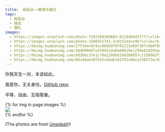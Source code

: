 ```yaml
---
title:  甜品台——傲慢与偏见
tags:
  - 甜品台
  - 情侣
  - 婚礼
images:
  - https://images.unsplash.com/photo-1592189169683-8119db845f77?ixlib=rb-1.2.1&ixid=eyJhcHBfaWQiOjEyMDd9&auto=format&fit=crop&w=334&q=80
  - https://images.unsplash.com/photo-1560421741-3c02314dce9b?ixlib=rb-1.2.1&ixid=eyJhcHBfaWQiOjEyMDd9&auto=format&fit=crop&w=1050&q=80
  - https://hbimg.huabanimg.com/27f344c0c9ac005b979702215a697307c9b8f89dbbff-MLhhXx_fw658/format/webp
  - https://hbimg.huabanimg.com/184090ddfa3709124a0a00629e1250e819293ad1a80fc-KO4698_fw658/format/webp
  - https://hbimg.huabanimg.com/dd3b6c37e1c78e228dbd18d2b8857c11589b2f23c4042-pVET9v_fw658/format/webp
  - https://hbimg.huabanimg.com/84cd4ae30f5e5ce6ab193f83c84ca738573ec9ab6643c-HutzYz_fw658/format/webp
---
```


你我天生一对，本该如此。

<!--more-->

我爱你，无关身份。[GitHub repo](https://github.com/sfreytag/friday-theme/tree/master/_posts).

平等、自由、互相尊重。

<div class="card-columns">
    {% for img in page.images %}
    <div class="card" data-toggle="modal" data-target="#exampleModal" data-img="{{ img }}">
        <img class="card-img-top" src="{{ img }}" />
    </div>
    {% endfor %}
</div>

(The photos are from [Unsplash](http://www.unsplash.com)!)

<div class="modal fade" id="exampleModal">
  <div class="modal-dialog modal-lg modal-dialog-centered">
    <div class="modal-content">
      <div class="modal-body">
        <img class="modal-img w-100" />
      </div>
    </div>
  </div>
</div>

<script type="text/javascript">
  $(document).ready(function() {
    $('#exampleModal').on('show.bs.modal', function (event) {
      var button = $(event.relatedTarget)
      var img = button.data('img')
      var modal = $(this)
      modal.find('.modal-img').attr('src', img)
    })
  })
</script>



